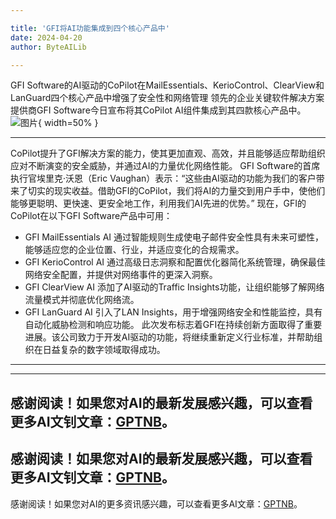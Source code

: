 ```yaml
---

title: 'GFI将AI功能集成到四个核心产品中'
date: 2024-04-20
author: ByteAILib

---
```


GFI Software的AI驱动的CoPilot在MailEssentials、KerioControl、ClearView和LanGuard四个核心产品中增强了安全性和网络管理
领先的企业关键软件解决方案提供商GFI Software今日宣布将其CoPilot AI组件集成到其四款核心产品中。![图片](https://ai-techpark.com/wp-content/uploads/2020/06/Buyer-Guide-500x281-1.jpg){ width=50% }

---
CoPilot提升了GFI解决方案的能力，使其更加直观、高效，并且能够适应帮助组织应对不断演变的安全威胁，并通过AI的力量优化网络性能。
GFI Software的首席执行官埃里克·沃恩（Eric Vaughan）表示：“这些由AI驱动的功能为我们的客户带来了切实的现实收益。借助GFI的CoPilot，我们将AI的力量交到用户手中，使他们能够更聪明、更快速、更安全地工作，利用我们AI先进的优势。”
现在，GFI的CoPilot在以下GFI Software产品中可用：
- GFI MailEssentials AI 通过智能规则生成使电子邮件安全性具有未来可塑性，能够适应您的企业位置、行业，并适应变化的合规需求。
- GFI KerioControl AI 通过高级日志洞察和配置优化器简化系统管理，确保最佳网络安全配置，并提供对网络事件的更深入洞察。
- GFI ClearView AI 添加了AI驱动的Traffic Insights功能，让组织能够了解网络流量模式并彻底优化网络流。
- GFI LanGuard AI 引入了LAN Insights，用于增强网络安全和性能监控，具有自动化威胁检测和响应功能。
此次发布标志着GFI在持续创新方面取得了重要进展。该公司致力于开发AI驱动的功能，将继续重新定义行业标准，并帮助组织在日益复杂的数字领域取得成功。

---

---
感谢阅读！如果您对AI的最新发展感兴趣，可以查看更多AI文钊文章：[GPTNB](https://gptnb.com)。
---
感谢阅读！如果您对AI的最新发展感兴趣，可以查看更多AI文钊文章：[GPTNB](https://gptnb.com)。
---
感谢阅读！如果您对AI的更多资讯感兴趣，可以查看更多AI文章：[GPTNB](https://gptnb.com)。